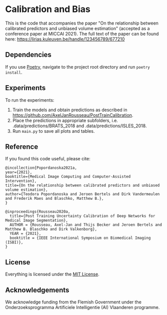 # Calibration and Bias


This is the code that accompanies the paper "On the relationship between calibrated predictors and unbiased volume estimation" (accepted as a conference paper at MICCAI 2021). The full text of the paper can be found here: https://lirias.kuleuven.be/handle/123456789/677210


## Dependencies

If you use [Poetry](https://python-poetry.org/), navigate to the project root directory and run `poetry install`. 


## Experiments
To run the experiments:

1. Train the models and obtain predictions as described in https://github.com/AxelJanRousseau/PostTrainCalibration.
2. Place the predictions in appropriate subfolders, i.e. .data/predictions/BRATS_2018 and .data/predictions/ISLES_2018.
3. Run `main.py` to save all plots and tables.

## Reference

If you found this code useful, please cite:

```
@incollection{Popordanoska2021a,
year={2021},
booktitle={Medical Image Computing and Computer-Assisted Intervention},
title={On the relationship between calibrated predictors and unbiased volume estimation},
author={Teodora Popordanoska and Jeroen Bertels and Dirk Vandermeulen and Frederik Maes and Blaschko, Matthew B.},
}
```

```
@inproceedings{Rousseau2020a,
  title={Post Training Uncertainty Calibration of Deep Networks for Medical Image Segmentation},
  AUTHOR = {Rousseau, Axel-Jan and Thijs Becker and Jeroen Bertels and Matthew B. Blaschko and Dirk Valkenborg},
  YEAR = {2021},
  booktitle = {IEEE International Symposium on Biomedical Imaging (ISBI)},
}
```

## License

Everything is licensed under the [MIT License](https://opensource.org/licenses/MIT).


## Acknowledgements

We acknowledge funding from the Flemish Government under the Onderzoeksprogramma Artificiele Intelligentie (AI) Vlaanderen programme.
